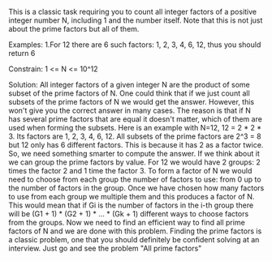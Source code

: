 This is a classic task requiring you to count all integer factors of a positive integer number N, including 1 and the number itself. Note that this is not just about the prime factors but all of them.

Examples:
	1.For 12 there are 6 such factors: 1, 2, 3, 4, 6, 12, thus you should return 6

Constrain:
	1 <= N <= 10^12


Solution:
	All integer factors of a given integer N are the product of some subset of the prime factors of N. One could think that if we just count all subsets of the prime factors of N we would get the answer. However, this won't give you the correct answer in many cases. The reason is that if N has several prime factors that are equal it doesn't matter, which of them are used when forming the subsets. Here is an example with N=12, 12 = 2 * 2 * 3. Its factors are 1, 2, 3, 4, 6, 12. All subsets of the prime factors are 2^3 = 8 but 12 only has 6 different factors. This is because it has 2 as a factor twice. So, we need something smarter to compute the answer.
	If we think about it we can group the prime factors by value. For 12 we would have 2 groups: 2 times the factor 2 and 1 time the factor 3. To form a factor of N we would need to choose from each group the number of factors to use: from 0 up to the number of factors in the group. Once we have chosen how many factors to use from each group we multiple them and this produces a factor of N. This would mean that if Gi is the number of factors in the i-th group there will be (G1 + 1) * (G2 + 1) * ... * (Gk + 1) different ways to choose factors from the groups.
	Now we need to find an efficient way to find all prime factors of N and we are done with this problem. Finding the prime factors is a classic problem, one that you should definitely be confident solving at an interview.
	Just go and see the problem "All prime factors"
